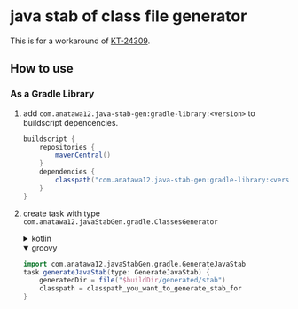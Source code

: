 # java stab of class file generator

This is for a workaround of [KT-24309].

## How to use

### As a Gradle Library

1. add ``com.anatawa12.java-stab-gen:gradle-library:<version>`` to buildscript depencencies.
   ```groovy
   buildscript {
       repositories {
           mavenCentral()
       }
       dependencies {
           classpath("com.anatawa12.java-stab-gen:gradle-library:<version>")
       }
   }
   ```
2. create task with type `com.anatawa12.javaStabGen.gradle.ClassesGenerator`
   <details>
      <summary>kotlin</summary>

      ```kotlin
      import com.anatawa12.javaStabGen.gradle.GenerateJavaStab

      val generateJavaStab by tasks.creating(GenerateJavaStab::class) {
          generatedDir = file("$buildDir/generated/stab")
          classpath = classpath_you_want_to_generate_stab_for
      }
      ```

   </details>
   <details open>
      <summary>groovy</summary>

      ```groovy
      import com.anatawa12.javaStabGen.gradle.GenerateJavaStab
      task generateJavaStab(type: GenerateJavaStab) {
          generatedDir = file("$buildDir/generated/stab")
          classpath = classpath_you_want_to_generate_stab_for
      }
      ```

   </details>

[KT-24309]: https://youtrack.jetbrains.com/issue/KT-24309
